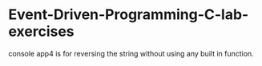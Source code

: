 # Event-Driven-Programming-C-lab-exercises
console app4 is for reversing the string without using any built in function.
